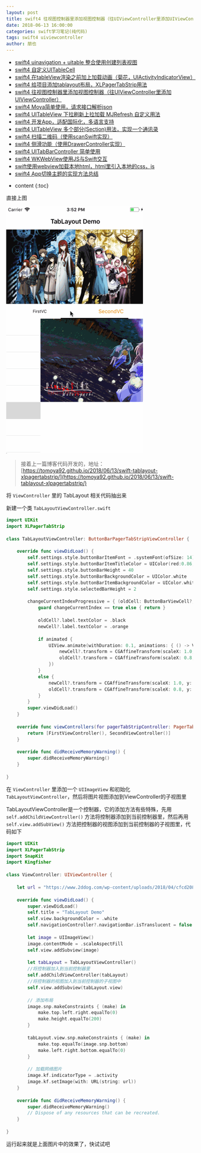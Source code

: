 ```yaml
---
layout: post
title: swift4 往视图控制器里添加视图控制器（往UIViewController里添加UIViewController）
date: 2018-06-13 16:00:00
categories: swift学习笔记(纯代码)
tags: swift4 uiviewcontroller
author: 朋也
---
```


- [swift4 uinavigation + uitable 整合使用创建列表视图](https://tomoya92.github.io/2018/06/08/swift-uinavigation-uitable/)
- [swift4 自定义UITableCell](https://tomoya92.github.io/2018/06/09/swfit-uitableview-uitablecell/)
- [swift4 在tableView渲染之前加上加载动画（菊花，UIActivityIndicatorView）](https://tomoya92.github.io/2018/06/11/swift-tableview-activity-indicator/)
- [swift4 给项目添加tablayout布局，XLPagerTabStrip用法](https://tomoya92.github.io/2018/06/13/swift-tablayout-xlpagertabstrip/)
- [swift4 往视图控制器里添加视图控制器（往UIViewController里添加UIViewController）](https://tomoya92.github.io/2018/06/13/swift-adduiviewcontroller-to-uiviewcontroller/)
- [swift4 Moya简单使用，请求接口解析json](https://tomoya92.github.io/2018/06/14/swift-moya/)
- [swift4 UITableView 下拉刷新上拉加载 MJRefresh 自定义用法](https://tomoya92.github.io/2018/06/20/swift-pullrefresh-loadmore/)
- [swift4 开发App，适配国际化，多语言支持](https://tomoya92.github.io/2018/06/20/swift-localizable/)
- [swift4 UITableView 多个部分(Section)用法，实现一个通讯录](https://tomoya92.github.io/2018/06/26/swift-tableview-multipart-section/)
- [swift4 扫描二维码（使用scanSwift实现）](https://tomoya92.github.io/2018/06/27/swift-scan-qrcode/)
- [swift4 侧滑功能（使用DrawerController实现）](https://tomoya92.github.io/2018/06/29/swift-drawercontroller/)
- [swift4 UITabBarController 简单使用](https://tomoya92.github.io/2018/06/29/swift-tabbarcontroller/)
- [swift4 WKWebView使用JS与Swift交互](https://tomoya92.github.io/2018/07/05/swift-webview-javascript/)
- [swift使用webview加载本地html，html里引入本地的css，js](https://tomoya92.github.io/2018/10/31/swift-webview-load-css-js/)
- [swift4 App切换主题的实现方法总结](https://tomoya92.github.io/2018/11/09/swift-theme/)

* content
{:toc}

直接上图

![](/assets/swift-tablayout-xlpagertabstrip2.gif)




> 接着上一篇博客代码开发的，地址：[https://tomoya92.github.io/2018/06/13/swift-tablayout-xlpagertabstrip/](https://tomoya92.github.io/2018/06/13/swift-tablayout-xlpagertabstrip/)

将 `ViewController` 里的 TabLayout 相关代码抽出来

新建一个类 `TabLayoutViewController.swift`

```swift
import UIKit
import XLPagerTabStrip

class TabLayoutViewController: ButtonBarPagerTabStripViewController {

    override func viewDidLoad() {
        self.settings.style.buttonBarItemFont = .systemFont(ofSize: 14)
        self.settings.style.buttonBarItemTitleColor = UIColor(red:0.86, green:0.72, blue:0.44, alpha:1.0)
        self.settings.style.buttonBarHeight = 40
        self.settings.style.buttonBarBackgroundColor = UIColor.white
        self.settings.style.buttonBarItemBackgroundColor = UIColor.white
        self.settings.style.selectedBarHeight = 2

        changeCurrentIndexProgressive = { (oldCell: ButtonBarViewCell?, newCell: ButtonBarViewCell?, progressPercentage: CGFloat, changeCurrentIndex: Bool, animated: Bool) -> Void in
            guard changeCurrentIndex == true else { return }

            oldCell?.label.textColor = .black
            newCell?.label.textColor = .orange

            if animated {
                UIView.animate(withDuration: 0.1, animations: { () -> Void in
                    newCell?.transform = CGAffineTransform(scaleX: 1.0, y: 1.0)
                    oldCell?.transform = CGAffineTransform(scaleX: 0.8, y: 0.8)
                })
            }
            else {
                newCell?.transform = CGAffineTransform(scaleX: 1.0, y: 1.0)
                oldCell?.transform = CGAffineTransform(scaleX: 0.8, y: 0.8)
            }
        }
        super.viewDidLoad()
    }

    override func viewControllers(for pagerTabStripController: PagerTabStripViewController) -> [UIViewController] {
        return [FirstViewController(), SecondViewController()]
    }

    override func didReceiveMemoryWarning() {
        super.didReceiveMemoryWarning()
    }

}
```

在 `ViewController` 里添加一个 `UIImageView` 和初始化 `TabLayoutViewController`，然后将图片视图添加到ViewController的子视图里

TabLayoutViewController是一个控制器，它的添加方法有些特殊，先用 `self.addChildViewController()` 方法将控制器添加到当前控制器里，然后再用 `self.view.addSubView()` 方法把控制器的视图添加到当前控制器的子视图里，代码如下

```swift
import UIKit
import XLPagerTabStrip
import SnapKit
import Kingfisher

class ViewController: UIViewController {

    let url = "https://www.2ddog.com/wp-content/uploads/2018/04/cfcd208495d565ef66e7dff9f98764da.jpg"

    override func viewDidLoad() {
        super.viewDidLoad()
        self.title = "TabLayout Demo"
        self.view.backgroundColor = .white
        self.navigationController?.navigationBar.isTranslucent = false

        let image = UIImageView()
        image.contentMode = .scaleAspectFill
        self.view.addSubview(image)

        let tabLayout = TabLayoutViewController()
        //将控制器加入到当前控制器里
        self.addChildViewController(tabLayout)
        //将控制器的视图加入到当前控制器的子视图中
        self.view.addSubview(tabLayout.view)

        // 添加布局
        image.snp.makeConstraints { (make) in
            make.top.left.right.equalTo(0)
            make.height.equalTo(200)
        }

        tabLayout.view.snp.makeConstraints { (make) in
            make.top.equalTo(image.snp.bottom)
            make.left.right.bottom.equalTo(0)
        }

        // 加载网络图片
        image.kf.indicatorType = .activity
        image.kf.setImage(with: URL(string: url))
    }

    override func didReceiveMemoryWarning() {
        super.didReceiveMemoryWarning()
        // Dispose of any resources that can be recreated.
    }

}
```

运行起来就是上面图片中的效果了，快试试吧
